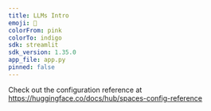 ```yaml
---
title: LLMs Intro
emoji: 🐠
colorFrom: pink
colorTo: indigo
sdk: streamlit
sdk_version: 1.35.0
app_file: app.py
pinned: false
---
```


Check out the configuration reference at https://huggingface.co/docs/hub/spaces-config-reference
